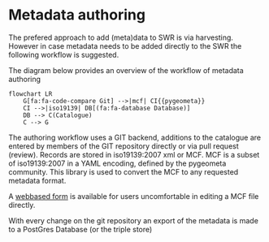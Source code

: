 # Metadata authoring

The prefered approach to add (meta)data to SWR is via harvesting. However in case metadata needs to be added directly to the SWR the following workflow is suggested.

The diagram below provides an overview of the workflow of metadata authoring

``` mermaid
flowchart LR
    G[fa:fa-code-compare Git] -->|mcf| CI{{pygeometa}} 
    CI -->|iso19139| DB[(fa:fa-database Database)]
    DB --> C(Catalogue)
    C --> G
```

The authoring workflow uses a GIT backend, additions to the catalogue are entered by members of the GIT repository directly or via pull request (review).
Records are stored in iso19139:2007 xml or MCF. MCF is a subset of iso19139:2007 in a YAML encoding, defined by the pygeometa community. This library is used to 
convert the MCF to any requested metadata format.

A [webbased form](https://osgeo.github.io/mdme) is available for users uncomfortable in editing a MCF file directly.

With every change on the git repository an export of the metadata is made to a PostGres Database (or the triple store)

